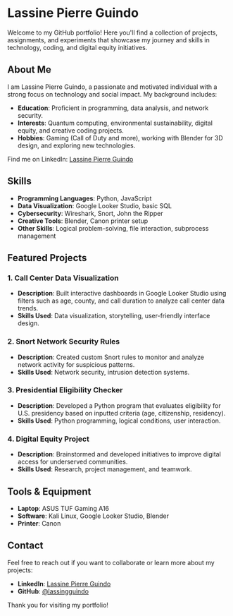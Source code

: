 # Lassine Pierre Guindo

Welcome to my GitHub portfolio! Here you'll find a collection of projects, assignments, and experiments that showcase my journey and skills in technology, coding, and digital equity initiatives.

## About Me

I am Lassine Pierre Guindo, a passionate and motivated individual with a strong focus on technology and social impact. My background includes:

- **Education**: Proficient in programming, data analysis, and network security.
- **Interests**: Quantum computing, environmental sustainability, digital equity, and creative coding projects.
- **Hobbies**: Gaming (Call of Duty and more), working with Blender for 3D design, and exploring new technologies.

Find me on LinkedIn: [Lassine Pierre Guindo](https://www.linkedin.com/in/lassine-pierre-guindo-541a70239/)

## Skills

- **Programming Languages**: Python, JavaScript
- **Data Visualization**: Google Looker Studio, basic SQL
- **Cybersecurity**: Wireshark, Snort, John the Ripper
- **Creative Tools**: Blender, Canon printer setup
- **Other Skills**: Logical problem-solving, file interaction, subprocess management

## Featured Projects

### 1. **Call Center Data Visualization**
- **Description**: Built interactive dashboards in Google Looker Studio using filters such as age, county, and call duration to analyze call center data trends.
- **Skills Used**: Data visualization, storytelling, user-friendly interface design.

### 2. **Snort Network Security Rules**
- **Description**: Created custom Snort rules to monitor and analyze network activity for suspicious patterns.
- **Skills Used**: Network security, intrusion detection systems.

### 3. **Presidential Eligibility Checker**
- **Description**: Developed a Python program that evaluates eligibility for U.S. presidency based on inputted criteria (age, citizenship, residency).
- **Skills Used**: Python programming, logical conditions, user interaction.

### 4. **Digital Equity Project**
- **Description**: Brainstormed and developed initiatives to improve digital access for underserved communities.
- **Skills Used**: Research, project management, and teamwork.

## Tools & Equipment

- **Laptop**: ASUS TUF Gaming A16
- **Software**: Kali Linux, Google Looker Studio, Blender
- **Printer**: Canon

## Contact

Feel free to reach out if you want to collaborate or learn more about my projects:
- **LinkedIn**: [Lassine Pierre Guindo](https://www.linkedin.com/in/lassine-pierre-guindo-541a70239/)
- **GitHub**: [@lassingguindo](https://github.com/lassingguindo)

Thank you for visiting my portfolio!
